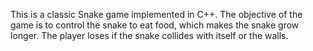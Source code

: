This is a classic Snake game implemented in C++. The objective of the game is to control the snake to eat food, which makes the snake grow longer. The player loses if the snake collides with itself or the walls.
